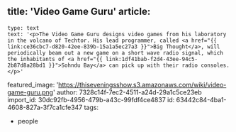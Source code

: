 title: 'Video Game Guru'
article:
  -
    type: text
    text: '<p>The Video Game Guru designs video games from his laboratory in the volcano of Techtor. His lead programmer, called <a href="{{ link:ce36cbc7-d820-42ee-839b-15a1a5ec27a3 }}">Big Thought</a>, will periodically beam out a new game on a short wave radio signal, which the inhabitants of <a href="{{ link:1df41bab-f2d4-43ee-94c5-2b87d8a28bd1 }}">Sohndu Bay</a> can pick up with their radio consoles.</p>'
featured_image: 'https://thiseveningsshow.s3.amazonaws.com/wiki/video-game-guru.png'
author: 7328c14f-7ec2-4511-a24d-29a1c5ce23eb
import_id: 30dc92fb-4956-479b-a43c-99fdf4ce4837
id: 63442c84-4ba1-4608-827a-3f7ca1cfe347
tags:
  - people
